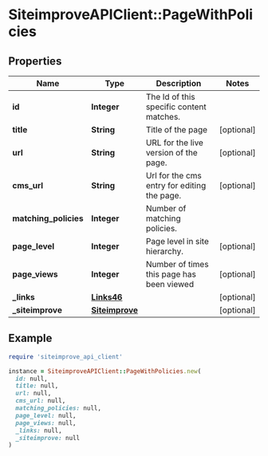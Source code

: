 # SiteimproveAPIClient::PageWithPolicies

## Properties

| Name | Type | Description | Notes |
| ---- | ---- | ----------- | ----- |
| **id** | **Integer** | The Id of this specific content matches. |  |
| **title** | **String** | Title of the page | [optional] |
| **url** | **String** | URL for the live version of the page. | [optional] |
| **cms_url** | **String** | Url for the cms entry for editing the page. | [optional] |
| **matching_policies** | **Integer** | Number of matching policies. |  |
| **page_level** | **Integer** | Page level in site hierarchy. | [optional] |
| **page_views** | **Integer** | Number of times this page has been viewed | [optional] |
| **_links** | [**Links46**](Links46.md) |  | [optional] |
| **_siteimprove** | [**Siteimprove**](Siteimprove.md) |  | [optional] |

## Example

```ruby
require 'siteimprove_api_client'

instance = SiteimproveAPIClient::PageWithPolicies.new(
  id: null,
  title: null,
  url: null,
  cms_url: null,
  matching_policies: null,
  page_level: null,
  page_views: null,
  _links: null,
  _siteimprove: null
)
```

